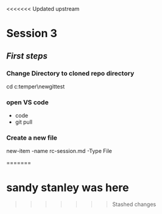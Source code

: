 <<<<<<< Updated upstream
# Session 3 
## *First steps*

### **Change Directory to cloned repo directory**
cd c:temper\newgittest

### **open VS code**
* code
* git pull

### **Create a new file**
new-item -name rc-session.md -Type File

=======
# sandy stanley was here
>>>>>>> Stashed changes

